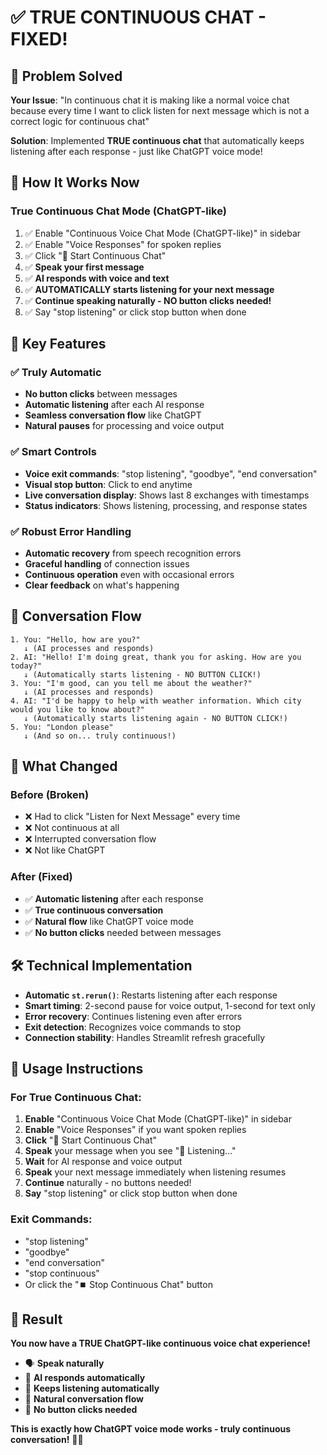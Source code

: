 # ✅ **TRUE CONTINUOUS CHAT - FIXED!**

## 🎯 **Problem Solved**

**Your Issue**: "In continuous chat it is making like a normal voice chat because every time I want to click listen for next message which is not a correct logic for continuous chat"

**Solution**: Implemented **TRUE continuous chat** that automatically keeps listening after each response - just like ChatGPT voice mode!

## 🚀 **How It Works Now**

### **True Continuous Chat Mode (ChatGPT-like)**
1. ✅ Enable "Continuous Voice Chat Mode (ChatGPT-like)" in sidebar
2. ✅ Enable "Voice Responses" for spoken replies
3. ✅ Click "🎤 Start Continuous Chat"
4. ✅ **Speak your first message**
5. ✅ **AI responds with voice and text**
6. ✅ **AUTOMATICALLY starts listening for your next message**
7. ✅ **Continue speaking naturally - NO button clicks needed!**
8. ✅ Say "stop listening" or click stop button when done

## 🎉 **Key Features**

### **✅ Truly Automatic**
- **No button clicks** between messages
- **Automatic listening** after each AI response
- **Seamless conversation flow** like ChatGPT
- **Natural pauses** for processing and voice output

### **✅ Smart Controls**
- **Voice exit commands**: "stop listening", "goodbye", "end conversation"
- **Visual stop button**: Click to end anytime
- **Live conversation display**: Shows last 8 exchanges with timestamps
- **Status indicators**: Shows listening, processing, and response states

### **✅ Robust Error Handling**
- **Automatic recovery** from speech recognition errors
- **Graceful handling** of connection issues
- **Continuous operation** even with occasional errors
- **Clear feedback** on what's happening

## 🔄 **Conversation Flow**

```
1. You: "Hello, how are you?"
   ↓ (AI processes and responds)
2. AI: "Hello! I'm doing great, thank you for asking. How are you today?"
   ↓ (Automatically starts listening - NO BUTTON CLICK!)
3. You: "I'm good, can you tell me about the weather?"
   ↓ (AI processes and responds)
4. AI: "I'd be happy to help with weather information. Which city would you like to know about?"
   ↓ (Automatically starts listening again - NO BUTTON CLICK!)
5. You: "London please"
   ↓ (And so on... truly continuous!)
```

## 🎯 **What Changed**

### **Before (Broken)**
- ❌ Had to click "Listen for Next Message" every time
- ❌ Not continuous at all
- ❌ Interrupted conversation flow
- ❌ Not like ChatGPT

### **After (Fixed)**
- ✅ **Automatic listening** after each response
- ✅ **True continuous conversation**
- ✅ **Natural flow** like ChatGPT voice mode
- ✅ **No button clicks** needed between messages

## 🛠️ **Technical Implementation**

- **Automatic `st.rerun()`**: Restarts listening after each response
- **Smart timing**: 2-second pause for voice output, 1-second for text only
- **Error recovery**: Continues listening even after errors
- **Exit detection**: Recognizes voice commands to stop
- **Connection stability**: Handles Streamlit refresh gracefully

## 🎤 **Usage Instructions**

### **For True Continuous Chat:**
1. **Enable** "Continuous Voice Chat Mode (ChatGPT-like)" in sidebar
2. **Enable** "Voice Responses" if you want spoken replies
3. **Click** "🎤 Start Continuous Chat"
4. **Speak** your message when you see "🎤 Listening..."
5. **Wait** for AI response and voice output
6. **Speak** your next message immediately when listening resumes
7. **Continue** naturally - no buttons needed!
8. **Say** "stop listening" or click stop button when done

### **Exit Commands:**
- "stop listening"
- "goodbye" 
- "end conversation"
- "stop continuous"
- Or click the "⏹️ Stop Continuous Chat" button

## 🎉 **Result**

**You now have a TRUE ChatGPT-like continuous voice chat experience!** 

- 🗣️ **Speak naturally**
- 🤖 **AI responds automatically**  
- 🔄 **Keeps listening automatically**
- 💬 **Natural conversation flow**
- 🚫 **No button clicks needed**

**This is exactly how ChatGPT voice mode works - truly continuous conversation!** 🎯✨